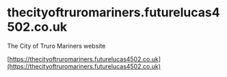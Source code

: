# thecityoftruromariners.futurelucas4502.co.uk
The City of Truro Mariners website

[https://thecityoftruromariners.futurelucas4502.co.uk](https://thecityoftruromariners.futurelucas4502.co.uk)
